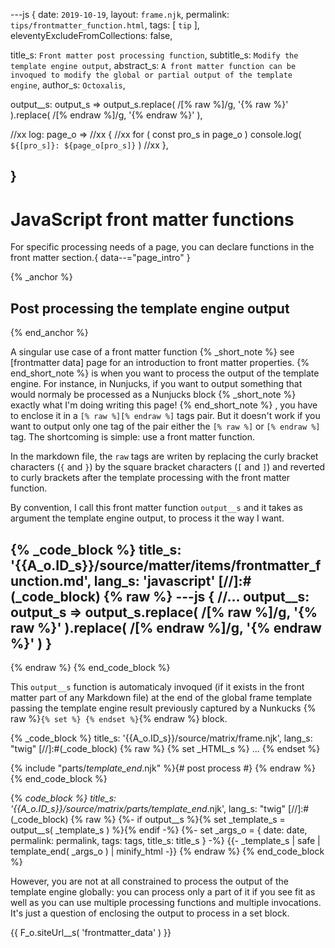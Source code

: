 ---js
{
  date:      `2019-10-19`,
  layout:    `frame.njk`,
  permalink: `tips/frontmatter_function.html`,
  tags:      [ `tip` ],
  eleventyExcludeFromCollections: false,

  title_s:     `Front matter post processing function`,
  subtitle_s:  `Modify the template engine output`,
  abstract_s:  `A front matter function can be invoqued to modify the global or partial output of the template engine`,
  author_s:    `Octoxalis`,

  output__s: output_s => output_s.replace( /\[% raw %\]/g, '{% raw %}' ).replace( /\[% endraw %\]/g, '{% endraw %}' ),

  //xx log: page_o =>
  //xx {
  //xx   for ( const pro_s in page_o ) console.log( `${[pro_s]}: ${page_o[pro_s]}` )
  //xx },

}
---
[comment]: # (======== Post ========)
# JavaScript front matter functions

For specific processing needs of a page, you can declare functions in the front matter section.{ data--="page_intro" }

{% _anchor %}
## Post processing the template engine output
{% end_anchor %}


A singular use case of a front matter function
{% _short_note %}
see [frontmatter data] page for an introduction to front matter properties.
{% end_short_note %}
is when you want to process the output of the template engine. For instance, in Nunjucks, if you want to output something that would normaly be processed as a Nunjucks block
{% _short_note %}
exactly what I'm doing writing this page!
{% end_short_note %}
, you have to enclose it in a `[% raw %][% endraw %]` tags pair. But it doesn't work if you want to output only one tag of the pair either the `[% raw %]` or `[% endraw %]` tag. The shortcoming is simple: use a front matter function.

In the markdown file, the `raw` tags are writen by replacing the curly bracket characters (`{` and `}`) by the square bracket characters (`[` and `]`) and reverted to curly brackets after the template processing with the front matter function.

By convention, I call this front matter function `output__s` and it takes as argument the  template engine output, to process it the way I want.

{% _code_block %}
    title_s: '{{A_o.ID_s}}/source/matter/items/frontmatter_function.md',
    lang_s: 'javascript'
[//]:#(_code_block)
{% raw %}
---js
{
  //...
  output__s: output_s => output_s.replace( /\[% raw %\]/g, '{% raw %}' ).replace( /\[% endraw %\]/g, '{% endraw %}' )
}
---
{% endraw %}
{% end_code_block %}


This `output__s` function is automaticaly invoqued (if it exists in the front matter part of any Markdown file) at the end of the global frame template passing the template engine result previously captured by a Nunkucks {% raw %}`{% set %} {% endset %}`{% endraw %} block.

{% _code_block %}
    title_s: '{{A_o.ID_s}}/source/matrix/frame.njk',
    lang_s: "twig"
[//]:#(_code_block)
{% raw %}
{% set _HTML_s %}
...
{% endset %}

{% include "parts/_template_end_.njk" %}{# post process #}
{% endraw %}
{% end_code_block %}


{% _code_block %}
    title_s: '{{A_o.ID_s}}/source/matrix/parts/template_end_.njk',
    lang_s: "twig"
[//]:#(_code_block)
{% raw %}
{%- if output__s %}{% set _template_s = output__s( _template_s ) %}{% endif -%}
{%- set _args_o = { date: date, permalink: permalink, tags: tags, title_s: title_s } -%}
{{- _template_s | safe | template_end( _args_o ) | minify_html -}}
{% endraw %}
{% end_code_block %}


However, you are not at all constrained to process the output of the template engine globally: you can process only a part of it if you see fit as well as you can use multiple processing functions and multiple invocations. It's just a question of enclosing the output to process in a set block.


[comment]: # (======== Links ========)
{{ F_o.siteUrl__s( 'frontmatter_data' ) }}
